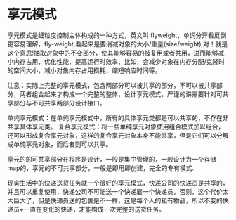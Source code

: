 # 享元模式

享元模式是细粒度控制主体构成的一种方式，英文叫 flyweight，单词分开看反倒更容易理解，fly-weight,看起来是要消减对象的大小/重量(size/weight),对！就是这个意思!抽取对象中的不变部分，使其能够容易的被复用或者共用，进而能够减小内存占用，优化性能，提高运行时效率，比如，会减少对象在内存分配/克隆时的空间大小，减小对象内存占用损耗，缩短响应时间等。

注意：实际上完整的享元模式，包含两部分可以被共享的部分，不可以被共享部分，两者组合起来才构成一个完整的整体，设计享元模式，严谨的讲需要针对可共享部分与不可共享两部分设计接口。


单纯享元模式：在单纯享元模式中，所有的具体享元类都是可以共享的，不存在非共享具体享元类。
复合享元模式：将一些单纯享元对象使用组合模式加以组合，还可以形成复合享元对象，这样的复合享元对象本身不能共享，但是它们可以分解成单纯享元对象，而后者则可以共享。

享元的的可共享部分在程序是设计，一般是集中管理的，一般设计为一个存储map的，享元的不可共享部分，一般是即用即创建，完全的专有模式.

现实生活中的快递送货任务就一个很好的享元模式，快递公司的快递员是共享的，并且可以重复使用，快递公司不可能送一个快递雇一个快递员，否则，这个代价太大巨大了，但是快递员送的包裹是不一样，这是每个人的私有物品，所以不变的快递员+一直在变化的快递，才能构成一次完整的送货任务。






